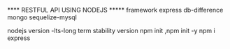 **** RESTFUL API USING NODEJS *****
framework express
db-difference mongo sequelize-mysql

nodejs version -lts-long term stability version
npm init ,npm init -y
npm i express
